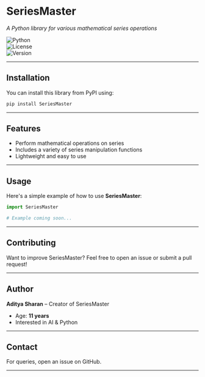 # SeriesMaster 
*A Python library for various mathematical series operations*  

![Python](https://img.shields.io/badge/Python-3.6%2B-blue)  
![License](https://img.shields.io/badge/License-MIT-blue)  
![Version](https://img.shields.io/badge/Version-0.2-blue)  

---

##  Installation  
You can install this library from PyPI using:  

```sh
pip install SeriesMaster
```

---

## Features  
- Perform mathematical operations on series  
- Includes a variety of series manipulation functions  
- Lightweight and easy to use  

---

## Usage  
Here's a simple example of how to use **SeriesMaster**:  

```python
import SeriesMaster  

# Example coming soon...
```

---

##  Contributing  
Want to improve SeriesMaster? Feel free to open an issue or submit a pull request!  

---

## Author  
**Aditya Sharan** – Creator of SeriesMaster  
- Age: **11 years**  
- Interested in AI & Python  

---

## Contact  
For queries, open an issue on GitHub.  

---

